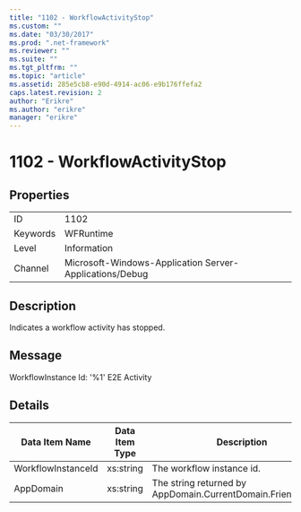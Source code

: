 ```yaml
---
title: "1102 - WorkflowActivityStop"
ms.custom: ""
ms.date: "03/30/2017"
ms.prod: ".net-framework"
ms.reviewer: ""
ms.suite: ""
ms.tgt_pltfrm: ""
ms.topic: "article"
ms.assetid: 285e5cb8-e90d-4914-ac06-e9b176ffefa2
caps.latest.revision: 2
author: "Erikre"
ms.author: "erikre"
manager: "erikre"
---
```

# 1102 - WorkflowActivityStop
## Properties  
  
|||  
|-|-|  
|ID|1102|  
|Keywords|WFRuntime|  
|Level|Information|  
|Channel|Microsoft-Windows-Application Server-Applications/Debug|  
  
## Description  
 Indicates a workflow activity has stopped.  
  
## Message  
 WorkflowInstance Id: '%1' E2E Activity  
  
## Details  
  
|Data Item Name|Data Item Type|Description|  
|--------------------|--------------------|-----------------|  
|WorkflowInstanceId|xs:string|The workflow instance id.|  
|AppDomain|xs:string|The string returned by AppDomain.CurrentDomain.FriendlyName.|
